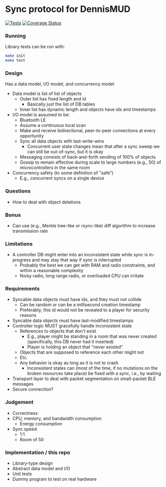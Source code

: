 # Sync protocol for DennisMUD

[![Tests](https://github.com/pmer/dennisync/actions/workflows/run-tests.yml/badge.svg)](https://github.com/pmer/dennisync/actions/workflows/run-tests.yml)
[![Coverage Status](https://coveralls.io/repos/github/pmer/dennisync/badge.svg?branch=main)](https://coveralls.io/github/pmer/dennisync?branch=main)

### Running

Library tests can be run with:

```sh
make init
make test
```

### Design

Has a data model, I/O model, and concurrency model

- Data model is list of list of objects
  - Outer list has fixed length and id
    - Basically just the list of DB tables
  - Inner list has dynamic length and objects have ids and timestamps
- I/O model is assumed to be:
  - Bluetooth LE
  - Assume a continuous local scan
  - Make and receive bidirectional, peer-to-peer connections at every opportunity
  - Sync all data objects with last-write-wins
    - Concurrent user state changes mean that after a sync sweep we can still be out-of-sync, but
      it is okay
  - Messaging consists of back-and-forth sending of 100% of objects
  - Gossip to remain effective during scale to large numbers (e.g., 50) of microcontrollers in the
    same room
- Concurrency safety (to some definition of "safe")
  - E.g., concurrent syncs on a single device

### Questions

- How to deal with object deletions

### Bonus

- Can use (e.g., Merkle tree-like or rsync-like) diff algorithm to increase transmission rate

### Limitations

- A controller DB might enter into an inconsistent state while sync is in-progress and may stay
  that way if sync is interrupted
  - Probably the best we can get with RAM and radio constraints, and within a reasonable complexity
  - Noisy radio, long range radio, or overloaded CPU can irritate

### Requirements

- Syncable data objects must have ids, and they must not collide
  - Can be random or can be a millisecond creation timestamp
  - Preferably, this id would not be revealed to a player for security reasons
- Syncable data objects must have last-modified timestamps
- Controller logic MUST gracefully handle inconsistent state
  - References to objects that don't exist
    - E.g., player might be standing in a room that was never created (specifically, this DB never
      had it inserted)
    - Player is holding an object that "never existed"
  - Objects that are supposed to reference each other might not
  - Etc.
  - Any behavior is okay as long as it is not to crash
    - Inconsistent states can (most of the time, if no mutations on the broken resources take
      place) be fixed with a sync, i.e., by waiting
- Transport layer to deal with packet segmentation on small-packet BLE messages
- Secure connection?

### Judgement

- Correctness
- CPU, memory, and bandwidth consumption
  - Energy consumption
- Sync speed
  - 1:1
  - Room of 50

### Implementation / this repo

- Library-type design
- Abstract data model and I/O
- Unit tests
- Dummy program to test on real hardware
